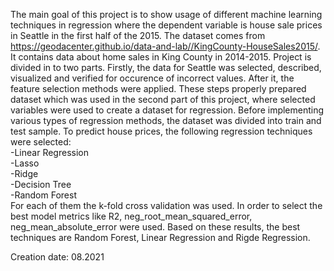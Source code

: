 The main goal of this project is to show usage of different machine learning techniques in regression where the dependent variable is house sale prices in Seattle in the first half of the 2015. The dataset comes from https://geodacenter.github.io/data-and-lab//KingCounty-HouseSales2015/. It contains data about home sales in King County in 2014-2015. Project is divided in to two parts. Firstly, the data for Seattle was selected, described, visualized and verified for occurence of incorrect values. After it, the feature selection methods were applied. These steps properly prepared dataset which was used in the second part of this project, where selected variables were used to create a dataset for regression. Before implementing various types of regression methods, the dataset was divided into train and test sample. To predict house prices, the following regression techniques were selected:  
-Linear Regression  
-Lasso  
-Ridge  
-Decision Tree  
-Random Forest  
For each of them the k-fold cross validation was used. In order to select the best model metrics like R2, neg_root_mean_squared_error, neg_mean_absolute_error were used. Based on these results, the best techniques are Random Forest, Linear Regression and Rigde Regression.

Creation date: 08.2021
